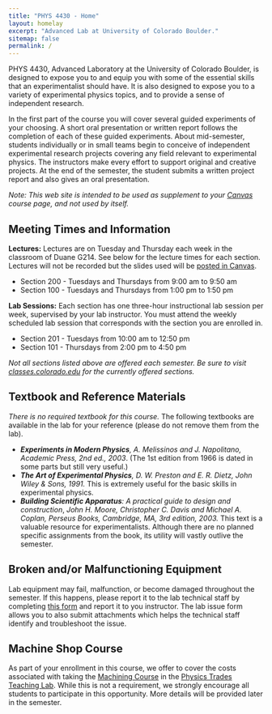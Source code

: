 ```yaml
---
title: "PHYS 4430 - Home"
layout: homelay
excerpt: "Advanced Lab at University of Colorado Boulder."
sitemap: false
permalink: /
---
```


PHYS 4430, Advanced Laboratory at the University of Colorado Boulder, is designed to expose you to and equip you with some of the essential skills that an experimentalist should have. It is also designed to expose you to a variety of experimental physics topics, and to provide a sense of independent research.

In the first part of the course you will cover several guided experiments of your choosing. A short oral presentation or written report follows the completion of each of these guided experiments. About mid-semester, students individually or in small teams begin to conceive of independent experimental research projects covering any field relevant to experimental physics. The instructors make every effort to support original and creative projects. At the end of the semester, the student submits a written project report and also gives an oral presentation.

*Note: This web site is intended to be used as supplement to your [Canvas](https://canvas.colorado.edu/) course page, and not used by itself.*


## Meeting Times and Information

**Lectures:** Lectures are on Tuesday and Thursday each week in the classroom of Duane G214. See below for the lecture times for each section. Lectures will not be recorded but the slides used will be [posted in Canvas](https://canvas.colorado.edu/).

- Section 200 - Tuesdays and Thursdays from 9:00 am to 9:50 am
- Section 100 - Tuesdays and Thursdays from 1:00 pm to 1:50 pm

**Lab Sessions:** Each section has one three-hour instructional lab session per week, supervised by your lab instructor. You must attend the weekly scheduled lab session that corresponds with the section you are enrolled in. 

- Section 201 - Tuesdays from 10:00 am to 12:50 pm
- Section 101 - Thursdays from 2:00 pm to 4:50 pm

*Not all sections listed above are offered each semester. Be sure to visit [classes.colorado.edu](https://classes.colorado.edu) for the currently offered sections.*

## Textbook and Reference Materials

*There is no required textbook for this course.* The following textbooks are available in the lab for your reference (please do not remove them from the lab). 

- ***Experiments in Modern Physics**, A. Melissinos and J. Napolitano, Academic Press, 2nd ed., 2003*. (The 1st edition from 1966 is dated in some parts but still very useful.) 
- ***The Art of Experimental Physics**, D. W. Preston and E. R. Dietz, John Wiley & Sons, 1991.* This is extremely useful for the basic skills in experimental physics. 
- ***Building Scientific Apparatus**: A practical guide to design and construction*, *John H. Moore, Christopher C. Davis and Michael A. Coplan, Perseus Books, Cambridge, MA, 3rd edition, 2003.* This text is a valuable resource for experimentalists. Although there are no planned specific assignments from the book, its utility will vastly outlive the semester.


## Broken and/or Malfunctioning Equipment

Lab equipment may fail, malfunction, or become damaged throughout the semester. If this happens, please report it to the lab technical staff by completing [this form](/PHYS-4430/report-lab-issue) and report it to you instructor. The lab issue form allows you to also submit attachments which helps the technical staff identify and troubleshoot the issue. 

## Machine Shop Course

As part of your enrollment in this course, we offer to cover the costs associated with taking the [Machining Course](https://www.colorado.edu/physics/partners/trades-teaching-lab/classes) in the [Physics Trades Teaching Lab](https://www.colorado.edu/physics/partners/trades-teaching-lab). While this is not a requirement, we strongly encourage all students to participate in this opportunity. More details will be provided later in the semester.


